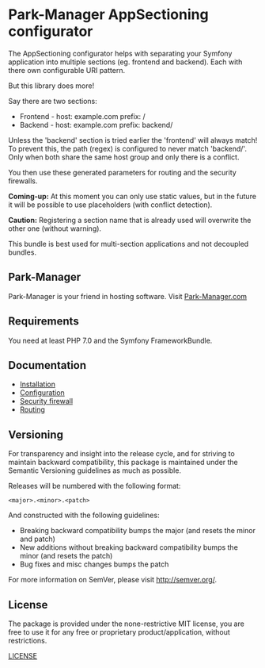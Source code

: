 Park-Manager AppSectioning configurator
=======================================

The AppSectioning configurator helps with separating your Symfony application
into multiple sections (eg. frontend and backend). Each with there own
configurable URI pattern.

But this library does more!

Say there are two sections:

* Frontend - host: example.com prefix: /
* Backend  - host: example.com prefix: backend/

Unless the 'backend' section is tried earlier the 'frontend' will always match!
To prevent this, the path (regex) is configured to never match 'backend/'.
Only when both share the same host group and only there is a conflict.

You then use these generated parameters for routing and the security firewalls.

**Coming-up:** At this moment you can only use static values, but in the future
it will be possible to use placeholders (with conflict detection).

**Caution:** Registering a section name that is already
used will overwrite the other one (without warning).

This bundle is best used for multi-section applications and not decoupled bundles.

Park-Manager
------------

Park-Manager is your friend in hosting software. Visit [Park-Manager.com](http://www.park-manager.com)

Requirements
------------

You need at least PHP 7.0 and the Symfony FrameworkBundle.

Documentation
-------------

 * [Installation](doc/install.md)
 * [Configuration](doc/configuration.md)
 * [Security firewall](doc/firewall.md)
 * [Routing](doc/routing.md)

Versioning
----------

For transparency and insight into the release cycle, and for striving
to maintain backward compatibility, this package is maintained under
the Semantic Versioning guidelines as much as possible.

Releases will be numbered with the following format:

`<major>.<minor>.<patch>`

And constructed with the following guidelines:

* Breaking backward compatibility bumps the major (and resets the minor and patch)
* New additions without breaking backward compatibility bumps the minor (and resets the patch)
* Bug fixes and misc changes bumps the patch

For more information on SemVer, please visit <http://semver.org/>.

License
-------

The package is provided under the none-restrictive MIT license,
you are free to use it for any free or proprietary product/application,
without restrictions.

[LICENSE](LICENSE)
